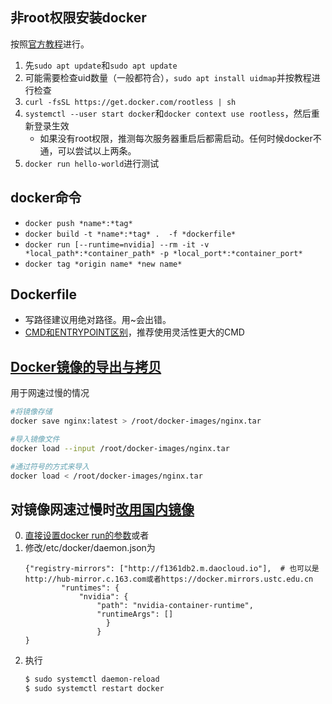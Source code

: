 ## 非root权限安装docker
按照[官方教程](https://docs.docker.com/engine/security/rootless/)进行。
1. 先```sudo apt update```和```sudo apt update```
2. 可能需要检查uid数量（一般都符合），```sudo apt install uidmap```并按教程进行检查
3. ```curl -fsSL https://get.docker.com/rootless | sh```
4. ```systemctl --user start docker```和```docker context use rootless```，然后重新登录生效
    * 如果没有root权限，推测每次服务器重启后都需启动。任何时候docker不通，可以尝试以上两条。
5. ```docker run hello-world```进行测试


## docker命令
* ```docker push *name*:*tag*```
* ```docker build -t *name*:*tag* .  -f *dockerfile* ```
* ```docker run [--runtime=nvidia] --rm -it -v *local_path*:*container_path* -p *local_port*:*container_port*```
* ```docker tag *origin name* *new name*```

## Dockerfile
* 写路径建议用绝对路径。用~会出错。
* [CMD和ENTRYPOINT区别](https://blog.csdn.net/u010900754/article/details/78526443)，推荐使用灵活性更大的CMD

## [Docker镜像的导出与拷贝](https://blog.csdn.net/yelllowcong/article/details/76731668)
用于网速过慢的情况
```bash
#将镜像存储
docker save nginx:latest > /root/docker-images/nginx.tar

#导入镜像文件
docker load --input /root/docker-images/nginx.tar

#通过符号的方式来导入
docker load < /root/docker-images/nginx.tar
```

## 对镜像网速过慢时[改用国内镜像](https://yeasy.gitbooks.io/docker_practice/install/mirror.html)
0. [直接设置docker run的参数](https://www.jianshu.com/p/df75f9b5fcf6)或者
1. 修改/etc/docker/daemon.json为
	```
	{"registry-mirrors": ["http://f1361db2.m.daocloud.io"],  # 也可以是http://hub-mirror.c.163.com或者https://docker.mirrors.ustc.edu.cn
    	    "runtimes": {
                "nvidia": {
                    "path": "nvidia-container-runtime",
                    "runtimeArgs": []
        	          }
    		        }
	}
	```
2. 执行
	```bash
	$ sudo systemctl daemon-reload
	$ sudo systemctl restart docker
	```
